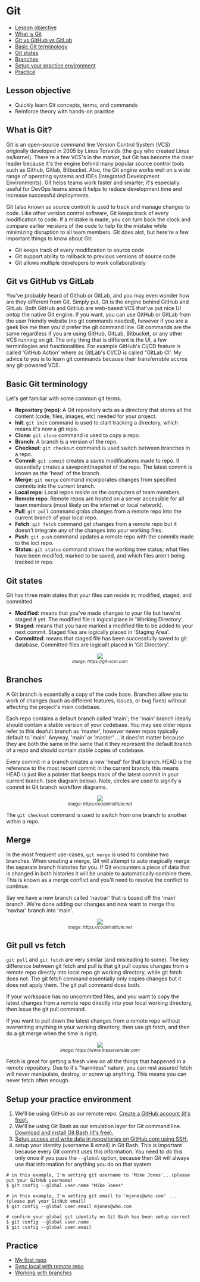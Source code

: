 # Git
* [Lesson objective](#lesson-objective)
* [What is Git](#what-is-git)
* [Git vs GitHub vs GitLab](#git-vs-github-vs-gitlab)
* [Basic Git terminology](#basic-git-terminology)
* [Git states](#git-states)
* [Branches](#branches)
* [Setup your practice environment](#setup-your-practice-environment)
* [Practice](#practice)

## Lesson objective
* Quickly learn Git concepts, terms, and commands
* Reinforce theory with hands-on practice

## What is Git?
Git is an open-source command line Version Control System (VCS) originally developed in 2005 by Linus Torvalds (the guy who created Linux os/kernel). There're a few VCS's in the market, but Git has become the clear leader because it's the engine behind many popular source control tools such as Github, Gitlab, Bitbucket. Also, the Git engine works well on a wide range of operating systems and IDEs (Integrated Development Environments). Git helps teams work faster and smarter; it's especially useful for DevOps teams since it helps to reduce development time and increase successful deployments.

Git (also known as source control) is used to track and manage changes to code. Like other version control software, Git keeps track of every modification to code. If a mistake is made, you can turn back the clock and compare earlier versions of the code to help fix the mistake while minimizing disruption to all team members. Git does alot, but here're a few important things to know about Git:

* Git keeps track of every modification to source code
* Git support ability to rollback to previous versions of source code
* Git allows multiple developers to work collaboratively

## Git vs GitHub vs GitLab
You've probably heard of Github or GitLab, and you may even wonder how are they different from Git. Simply put, Git is the engine behind GitHub and GitLab. Both GitHub and GitHub are web-based VCS that've put nice UI ontop the native Git engine. If you want, you can use GitHub or GitLab from the user friendly website (no git commands needed), however if you are a geek like me then you'd prefer the git command line. Git commands are the same regardless if you are using GitHub, GitLab, Bitbucket, or any other VCS running on git. The only thing that is different is the UI, a few terminilogies and functionalities. For example GitHub's CI/CD feature is called 'GitHub Action' where as GitLab's CI/CD is called "GitLab CI'. My advice to you is to learn git commands because their transferrable accros any git-powered VCS.

## Basic Git terminology
Let's get familiar with some common git terms.

* **Repository (repo)**: A Git repository acts as a directory that stores all the content (code, files, images, etc) needed for your project.
* **Init**: `git init` command is used to start tracking a directory, which means it's now a git repo.
* **Clone**: `git clone` command is used to copy a repo.
* **Branch**: A branch is a version of the repo.
* **Checkout**: `git checkout` command is used switch between branches in a repo.
* **Commit**: `git commit` creates a saves modifications made to repo. It essentially crrates a savepoint/napshot of the repo. The latest commit is known as the 'head' of the branch.
* **Merge**: `git merge` command incorporates changes from specified commits into the current branch.
* **Local repo**: Local repos reside on the computers of team members.
* **Remote repo**: Remote repos are hosted on a server accessible for all team members (most likely on the internet or local network).
* **Pull**: `git pull` command grabs changes from a remote repo into the current branch of your local repo.
* **Fetch**: `git fetch` command get changes from a remote repo but it doesn't integrate any of the changes into your working files.
* **Push**: `git push` command updates a remote repo with the commits made to the locl repo.
* **Status**: `git status` command shows the working tree status; what files have been modifed, marked to be saved, and which files aren't being tracked in repo. 

## Git states
Git has three main states that your files can reside in; modified, staged, and committed.

* **Modified**: means that you've made changes to your file but have'nt staged it yet. The modified file is logical place in 'Working Directory'.
* **Staged**: means that you have marked a modified file to be added to your next commit. Staged files are logically placed in 'Staging Area'.
* **Committed**: means that staged file has been successfully saved to git database. Committed files are logicallt placed in 'Git Directory'.

<p align="center"><img src="../../images/git-areas.png" ><br/><small><i>image: https://git-scm.com</i></small></p>

## Branches
A Git branch is essentially a copy of the code base. Branches allow you to work of changes (such as different features, issues, or bug fixes) without affecting the project's main codebase.

Each repo contains a default branch called 'main'; the 'main' branch ideally should contain a stable version of your codebase. You may see older repos refer to this deafult branch as 'master', however newer repos typically default to 'main'. Anyway, 'main' or 'master' ... it does'nt matter because they are both the same in the same that it they represent the default branch of a repo and should contain stable copies of codebase.

Every commit in a branch creates a new 'head' for that branch. HEAD is the reference to the most recent commit in the current branch; this means HEAD is just like a pointer that keeps track of the latest commit in your current branch. (see diagram below). Note, circles are used to signify a commit in Git branch workflow diagrams.

<p align="center"><img src="../../images/git-head.png"><br/><small><i>image: https://codeinstitute.net</i></small></p>

The `git checkout` command is used to switch from one branch to another within a repo.

## Merge
In the most frequent use-cases, `git merge` is used to combine two branches. When creating a merge, Git will attempt to auto magically merge the separate branch histories for you. If Git encounters a piece of data that is changed in both histories it will be unable to automatically combine them. This is known as a merge conflict and you'll need to resolve the conflict to continue. 

Say we have a new branch called 'navbar' that is based off the 'main' branch. We're done adding our changes and now want to merge this 'navbar' branch into 'main'.

<p align="center"><img src="../../images/git-branch.png"><br/><small><i>image: https://codeinstitute.net</i></small></p>

## Git pull vs fetch
`git pull` and `git fetch` are very similar (and misleading to some). The key difference between git fetch and pull is that git pull copies changes from a remote repo directly into local repo git working directory, while git fetch does not. The git fetch command essentially only copies changes but it does not apply them. The git pull command does both.

If your workspace has no uncommitted files, and you want to copy the latest changes from a remote repo directly into your local working directory, then issue the git pull command.

If you want to pull down the latest changes from a remote repo without overwriting anything in your working directory, then use git fetch, and then do a git merge when the time is right.

<p align="center"><img src="../../images/git-pull-vs-fetch.gif"><br/><small><i>image: https://www.theserverside.com</i></small></p>

Fetch is great for getting a fresh view on all the things that happened in a remote repository. Due to it's "harmless" nature, you can rest assured fetch will never manipulate, destroy, or screw up anything. This means you can never fetch often enough.

## Setup your practice environment
1. We'll be using GitHub as our remote repo. [Create a GitHub acoount (it's free).](https://github.com/join)
1. We'll be using Git Bash as our emulation layer for Git command line. [Download and install Git Bash (it's free).](https://git-scm.com/downloads)
1. [Setup access and write data in repositories on GitHub.com using SSH.](https://docs.github.com/en/authentication/connecting-to-github-with-ssh/adding-a-new-ssh-key-to-your-github-account)
1. setup your identity (username & email) in Git Bash. This is important because every Git commit uses this information. You need to do this only once if you pass the `--global` option, because then Git will always use that information for anything you do on that system. 
```
# in this example, I'm setting git username to 'Mike Jones'...(please put your GitHub username)
$ git config --global user.name "Mike Jones"

# in this example, I'm setting git email to 'mjones@who.com' ...(please put your GitHub email)
$ git config --global user.email mjones@who.com

# confirm your global git identity on Git Bash has been setup correct
$ git config --global user.name
$ git config --global user.email
```

## Practice
* [My first repo](proj-01-my-first-repo.md)
* [Sync local with remote repo](proj-02-fetch-pull.md)
* [Working with branches](proj-03-branch.md)
